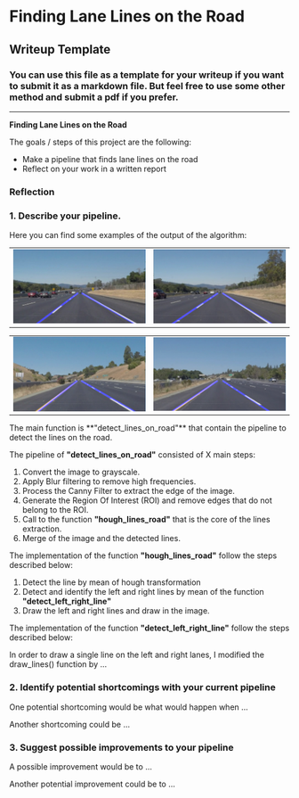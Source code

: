 # **Finding Lane Lines on the Road** 

## Writeup Template

### You can use this file as a template for your writeup if you want to submit it as a markdown file. But feel free to use some other method and submit a pdf if you prefer.

---

**Finding Lane Lines on the Road**

The goals / steps of this project are the following:
* Make a pipeline that finds lane lines on the road
* Reflect on your work in a written report

### Reflection

### 1. Describe your pipeline.

Here you can find some examples of the output of the algorithm:

<table cellspacing="0" cellpadding="0" border="0" width="600">
    <tr>
        <td width="380"><img src="./write_up_files/lines_image1.png" width="380"  /></td>
        <td width="380"><img src="./write_up_files/lines_image2.PNG" width="380"  /></td>
    </tr>
</table>
<table cellspacing="0" cellpadding="0" border="0" width="600">
    <tr>
        <td width="380"><img src="./write_up_files/lines_image4.png" width="380"  /></td>
        <td width="380"><img src="./write_up_files/lines_image5.png" width="380"  /></td>
    </tr>
</table>
The main function is **"detect_lines_on_road"** that contain the pipeline to detect the lines on the road.

The pipeline of **"detect_lines_on_road"** consisted of X main steps:

 1. Convert the image to grayscale.
 2. Apply Blur filtering to remove high frequencies.
 3. Process the Canny Filter to extract the edge of the image.  
 4. Generate the Region Of Interest (ROI) and remove edges that do not belong to the ROI.
 5. Call to the function **"hough_lines_road"** that is the core of the lines extraction.
 6. Merge of the image and the detected lines.

The implementation of the function **"hough_lines_road"** follow the steps described below:

 1. Detect the line by mean of hough transformation 
 2. Detect and identify the left and right lines by mean of the function **"detect_left_right_line"**
 3. Draw the left and right lines and draw in the image.
 
 The implementation of the function **"detect_left_right_line"** follow the steps described below:
 
 
In order to draw a single line on the left and right lanes, I modified the draw_lines() function by ...

### 2. Identify potential shortcomings with your current pipeline


One potential shortcoming would be what would happen when ... 

Another shortcoming could be ...


### 3. Suggest possible improvements to your pipeline

A possible improvement would be to ...

Another potential improvement could be to ...

